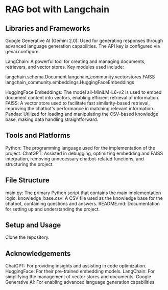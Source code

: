 # RAG bot with Langchain

## Libraries and Frameworks
Google Generative AI (Gemini 2.0): Used for generating responses through advanced language generation capabilities. The API key is configured via genai.configure.

LangChain: A powerful tool for creating and managing documents, retrievers, and vector stores. Key modules used include:

langchain.schema.Document
langchain_community.vectorstores.FAISS
langchain_community.embeddings.HuggingFaceEmbeddings

HuggingFace Embeddings: The model all-MiniLM-L6-v2 is used to embed document content into vectors, enabling efficient retrieval of information.
FAISS: A vector store used to facilitate fast similarity-based retrieval, improving the chatbot's performance in matching relevant information.
Pandas: Utilized for loading and manipulating the CSV-based knowledge base, making data handling straightforward.

## Tools and Platforms
Python: The programming language used for the implementation of the project.
ChatGPT: Assisted in debugging, optimizing embedding and FAISS integration, removing unnecessary chatbot-related functions, and structuring the project.

## File Structure
main.py: The primary Python script that contains the main implementation logic.
knowledge_base.csv: A CSV file used as the knowledge base for the chatbot, containing questions and answers.
README.md: Documentation for setting up and understanding the project.

## Setup and Usage
Clone the repository.

## Acknowledgements
ChatGPT: For providing insights and assisting in code optimization.
HuggingFace: For their pre-trained embedding models.
LangChain: For simplifying the management of vector stores and documents.
Google Generative AI: For enabling advanced language generation capabilities.
